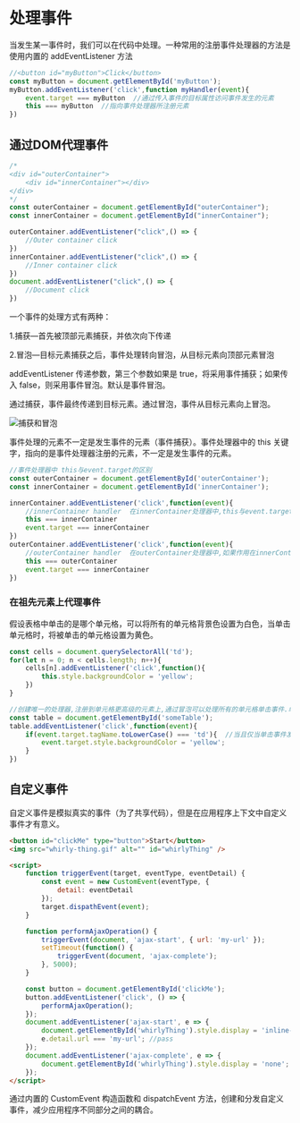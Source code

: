 # 处理事件

当发生某一事件时，我们可以在代码中处理。一种常用的注册事件处理器的方法是使用内置的 addEventListener 方法

```javascript
//<button id="myButton">Click</button>
const myButton = document.getElementById('myButton');
myButton.addEventListener('click',function myHandler(event){
    event.target === myButton  //通过传入事件的目标属性访问事件发生的元素
    this === myButton  //指向事件处理器所注册元素
})
```



## 通过DOM代理事件

```javascript
/*
<div id="outerContainer">
	<div id="innerContainer"></div>
</div>
*/
const outerContainer = document.getElementById("outerContainer");
const innerContainer = document.getElementById("innerContainer");

outerContainer.addEventListener("click",() => {
    //Outer container click
})
innerContainer.addEventListener("click",() => {
    //Inner container click
})
document.addEventListener("click",() => {
    //Document click
})
```

一个事件的处理方式有两种：

1.捕获—首先被顶部元素捕获，并依次向下传递

2.冒泡—目标元素捕获之后，事件处理转向冒泡，从目标元素向顶部元素冒泡



addEventListener 传递参数，第三个参数如果是 true，将采用事件捕获；如果传入 false，则采用事件冒泡。默认是事件冒泡。

通过捕获，事件最终传递到目标元素。通过冒泡，事件从目标元素向上冒泡。

![捕获和冒泡](http://s.i9u.cc/%E5%86%92%E6%B3%A1.png)



事件处理的元素不一定是发生事件的元素（事件捕获）。事件处理器中的 this 关键字，指向的是事件处理器注册的元素，不一定是发生事件的元素。

```javascript
//事件处理器中 this与event.target的区别
const outerContainer = document.getElementById('outerContainer');
const innerContainer = document.getElementById('innerContainer');

innerContainer.addEventListener('click',function(event){
    //innerContainer handler  在innerContainer处理器中,this与event.target均指向innerContainer元素
    this === innerContainer
    event.target === innerContainer
})
outerContainer.addEventListener('click',function(event){
    //outerContainer handler  在outerContainer处理器中,如果作用在innerContainer元素上的事件,this将指向outerContainer,而event.target指向innerContainer
    this === outerContainer 
    event.target === innerContainer
})
```



### 在祖先元素上代理事件

假设表格中单击的是哪个单元格，可以将所有的单元格背景色设置为白色，当单击单元格时，将被单击的单元格设置为黄色。

```javascript
const cells = document.querySelectorAll('td');
for(let n = 0; n < cells.length; n++){
    cells[n].addEventListener('click',function(){
        this.style.backgroundColor = 'yellow';
    })
}

//创建唯一的处理器,注册到单元格更高级的元素上,通过冒泡可以处理所有的单元格单击事件.单元格是表格的后代元素,通过 event.target 可获得被单击的元素
const table = document.getElementById('someTable');
table.addEventListener('click',function(event){
    if(event.target.tagName.toLowerCase() === 'td'){  //当且仅当单击事件发生在cell元素上,才执行动作(不是随机后代元素)
        event.target.style.backgroundColor = 'yellow';
    }
})
```



## 自定义事件

自定义事件是模拟真实的事件（为了共享代码），但是在应用程序上下文中自定义事件才有意义。

```html
<button id="clickMe" type="button">Start</button>
<img src="whirly-thing.gif" alt="" id="whirlyThing" />

<script>
    function triggerEvent(target, eventType, eventDetail) {
        const event = new CustomEvent(eventType, {
            detail: eventDetail
        });
        target.dispathEvent(event);
    }

    function performAjaxOperation() {
        triggerEvent(document, 'ajax-start', { url: 'my-url' });
        setTimeout(function() {
            triggerEvent(document, 'ajax-complete');
        }, 5000);
    }

    const button = document.getElementById('clickMe');
    button.addEventListener('click', () => {
        performAjaxOperation();
    });
    document.addEventListener('ajax-start', e => {
        document.getElementById('whirlyThing').style.display = 'inline-block';
        e.detail.url === 'my-url'; //pass
    });
    document.addEventListener('ajax-complete', e => {
        document.getElementById('whirlyThing').style.display = 'none';
    });
</script>
```



通过内置的 CustomEvent 构造函数和 dispatchEvent 方法，创建和分发自定义事件，减少应用程序不同部分之间的耦合。

























